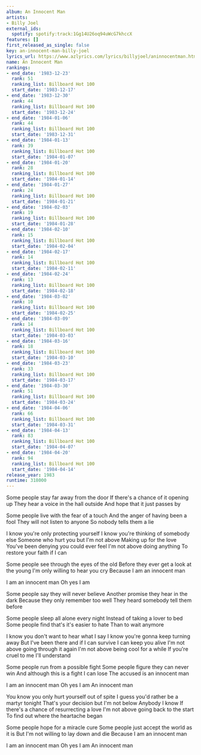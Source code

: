 ```yaml
---
album: An Innocent Man
artists:
- Billy Joel
external_ids:
  spotify: spotify:track:1Gg14U26oq94uWcG7khccX
features: []
first_released_as_single: false
key: an-innocent-man-billy-joel
lyrics_url: https://www.azlyrics.com/lyrics/billyjoel/aninnocentman.html
name: An Innocent Man
rankings:
- end_date: '1983-12-23'
  rank: 51
  ranking_list: Billboard Hot 100
  start_date: '1983-12-17'
- end_date: '1983-12-30'
  rank: 44
  ranking_list: Billboard Hot 100
  start_date: '1983-12-24'
- end_date: '1984-01-06'
  rank: 44
  ranking_list: Billboard Hot 100
  start_date: '1983-12-31'
- end_date: '1984-01-13'
  rank: 39
  ranking_list: Billboard Hot 100
  start_date: '1984-01-07'
- end_date: '1984-01-20'
  rank: 28
  ranking_list: Billboard Hot 100
  start_date: '1984-01-14'
- end_date: '1984-01-27'
  rank: 24
  ranking_list: Billboard Hot 100
  start_date: '1984-01-21'
- end_date: '1984-02-03'
  rank: 19
  ranking_list: Billboard Hot 100
  start_date: '1984-01-28'
- end_date: '1984-02-10'
  rank: 15
  ranking_list: Billboard Hot 100
  start_date: '1984-02-04'
- end_date: '1984-02-17'
  rank: 14
  ranking_list: Billboard Hot 100
  start_date: '1984-02-11'
- end_date: '1984-02-24'
  rank: 13
  ranking_list: Billboard Hot 100
  start_date: '1984-02-18'
- end_date: '1984-03-02'
  rank: 10
  ranking_list: Billboard Hot 100
  start_date: '1984-02-25'
- end_date: '1984-03-09'
  rank: 14
  ranking_list: Billboard Hot 100
  start_date: '1984-03-03'
- end_date: '1984-03-16'
  rank: 18
  ranking_list: Billboard Hot 100
  start_date: '1984-03-10'
- end_date: '1984-03-23'
  rank: 33
  ranking_list: Billboard Hot 100
  start_date: '1984-03-17'
- end_date: '1984-03-30'
  rank: 51
  ranking_list: Billboard Hot 100
  start_date: '1984-03-24'
- end_date: '1984-04-06'
  rank: 66
  ranking_list: Billboard Hot 100
  start_date: '1984-03-31'
- end_date: '1984-04-13'
  rank: 83
  ranking_list: Billboard Hot 100
  start_date: '1984-04-07'
- end_date: '1984-04-20'
  rank: 94
  ranking_list: Billboard Hot 100
  start_date: '1984-04-14'
release_year: 1983
runtime: 318000
---
```

Some people stay far away from the door
If there's a chance of it opening up
They hear a voice in the hall outside
And hope that it just passes by

Some people live with the fear of a touch
And the anger of having been a fool
They will not listen to anyone
So nobody tells them a lie

I know you're only protecting yourself
I know you're thinking of somebody else
Someone who hurt you but I'm not above
Making up for the love
You've been denying you could ever feel
I'm not above doing anything
To restore your faith if I can

Some people see through the eyes of the old
Before they ever get a look at the young
I'm only willing to hear you cry
Because I am an innocent man

I am an innocent man
Oh yes I am

Some people say they will never believe
Another promise they hear in the dark
Because they only remember too well
They heard somebody tell them before

Some people sleep all alone every night
Instead of taking a lover to bed
Some people find that's it's easier to hate
Than to wait anymore

I know you don't want to hear what I say
I know you're gonna keep turning away
But I've been there and if I can survive
I can keep you alive
I'm not above going through it again
I'm not above being cool for a while
If you're cruel to me I'll understand

Some people run from a possible fight
Some people figure they can never win
And although this is a fight I can lose
The accused is an innocent man

I am an innocent man
Oh yes I am
An innocent man

You know you only hurt yourself out of spite
I guess you'd rather be a martyr tonight
That's your decision but I'm not below
Anybody I know
If there's a chance of resurrecting a love
I'm not above going back to the start
To find out where the heartache began

Some people hope for a miracle cure
Some people just accept the world as it is
But I'm not willing to lay down and die
Because I am an innocent man

I am an innocent man
Oh yes I am
An innocent man
